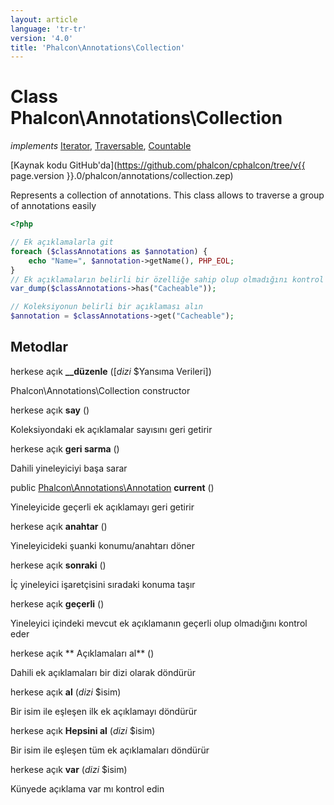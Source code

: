 ```yaml
---
layout: article
language: 'tr-tr'
version: '4.0'
title: 'Phalcon\Annotations\Collection'
---
```

# Class **Phalcon\Annotations\Collection**

*implements* [Iterator](https://php.net/manual/en/class.iterator.php), [Traversable](https://php.net/manual/en/class.traversable.php), [Countable](https://php.net/manual/en/class.countable.php)

[Kaynak kodu GitHub'da](https://github.com/phalcon/cphalcon/tree/v{{ page.version }}.0/phalcon/annotations/collection.zep)

Represents a collection of annotations. This class allows to traverse a group of annotations easily

```php
<?php

// Ek açıklamalarla git
foreach ($classAnnotations as $annotation) {
    echo "Name=", $annotation->getName(), PHP_EOL;
}
// Ek açıklamaların belirli bir özelliğe sahip olup olmadığını kontrol edin
var_dump($classAnnotations->has("Cacheable"));

// Koleksiyonun belirli bir açıklaması alın
$annotation = $classAnnotations->get("Cacheable");

```

## Metodlar

herkese açık **__düzenle** ([*dizi* $Yansıma Verileri])

Phalcon\Annotations\Collection constructor

herkese açık **say** ()

Koleksiyondaki ek açıklamalar sayısını geri getirir

herkese açık **geri sarma** ()

Dahili yineleyiciyi başa sarar

public [Phalcon\Annotations\Annotation](Phalcon_Annotations_Annotation) **current** ()

Yineleyicide geçerli ek açıklamayı geri getirir

herkese açık **anahtar** ()

Yineleyicideki şuanki konumu/anahtarı döner

herkese açık **sonraki** ()

İç yineleyici işaretçisini sıradaki konuma taşır

herkese açık **geçerli** ()

Yineleyici içindeki mevcut ek açıklamanın geçerli olup olmadığını kontrol eder

herkese açık ** Açıklamaları al** ()

Dahili ek açıklamaları bir dizi olarak döndürür

herkese açık **al** (*dizi* $isim)

Bir isim ile eşleşen ilk ek açıklamayı döndürür

herkese açık **Hepsini al** (*dizi* $isim)

Bir isim ile eşleşen tüm ek açıklamaları döndürür

herkese açık **var** (*dizi* $isim)

Künyede açıklama var mı kontrol edin